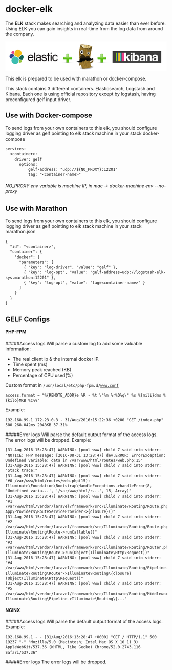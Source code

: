 # docker-elk

[Version]: https://github.com/softonic/docker-elk/releases

The **ELK** stack makes searching and analyzing data easier than ever before. Using ELK you can gain insights in real-time from the log data from around the company.

<img src="https://raw.githubusercontent.com/softonic/docker-elk/master/imgs/elk.png"
 alt="Elk logo" title="Elk" align="center"/>

This elk is prepared to be used with marathon or docker-compose.

This stack contains 3 different containers. Elasticsearch, Logstash and Kibana. Each one is using official repository except by logstash, having preconfigured gelf input driver.

## Use with Docker-compose

To send logs from your own containers to this elk, you should configure logging driver as gelf pointing to elk stack machine in your stack docker-compose

```
services:
  <container>:
    driver: gelf
      options:
          gelf-address: "udp://${NO_PROXY}:12201"
          tag: "<container-name>"
```

###### NO_PROXY env variable is machine IP, in mac -> docker-machine env --no-proxy 

## Use with Marathon

To send logs from your own containers to this elk, you should configure logging driver as gelf pointing to elk stack machine in your stack marathon.json

```
{
  "id": "<container>",
  "container": {
    "docker": {
      "parameters": [
        { "key": "log-driver", "value": "gelf" },
        { "key": "log-opt", "value": "gelf-address=udp://logstash-elk-sys.marathon:12201" },
        { "key": "log-opt", "value": "tag=<container-name>" }
      ]
    }
  }
}

```

## GELF Configs

#### PHP-FPM
#####Access logs
Will parse a custom log to add some valuable information:
 * The real client ip & the internal docker IP.
 * Time spent (ms)
 * Memory peak reached (KB)
 * Percentage of CPU used(%)

Custom format in <code>/usr/local/etc/php-fpm.d/www.conf</code>
 ```
access.format = "%{REMOTE_ADDR}e %R - %t \"%m %r%Q%q\" %s %{mili}dms %{kilo}MKB %C%%"
 ```
Example:
 ```
192.168.99.1 172.23.0.3 - 31/Aug/2016:15:22:36 +0200 "GET /index.php" 500 268.042ms 2048KB 37.31%
 ```
#####Error logs
Will parse the default output format of the access logs. The error logs will be dropped. Example:
```
[31-Aug-2016 15:28:47] WARNING: [pool www] child 7 said into stderr: "NOTICE: PHP message: [2016-08-31 13:28:47] dev.ERROR: ErrorException: Undefined variable: data in /var/www/html/routes/web.php:15"
[31-Aug-2016 15:28:47] WARNING: [pool www] child 7 said into stderr: "Stack trace:"
[31-Aug-2016 15:28:47] WARNING: [pool www] child 7 said into stderr: "#0 /var/www/html/routes/web.php(15): Illuminate\Foundation\Bootstrap\HandleExceptions->handleError(8, 'Undefined varia...', '/var/www/html/r...', 15, Array)"
[31-Aug-2016 15:28:47] WARNING: [pool www] child 7 said into stderr: "#1 /var/www/html/vendor/laravel/framework/src/Illuminate/Routing/Route.php(176): App\Providers\RouteServiceProvider->{closure}()"
[31-Aug-2016 15:28:47] WARNING: [pool www] child 7 said into stderr: "#2 /var/www/html/vendor/laravel/framework/src/Illuminate/Routing/Route.php(147): Illuminate\Routing\Route->runCallable()"
[31-Aug-2016 15:28:47] WARNING: [pool www] child 7 said into stderr: "#3 /var/www/html/vendor/laravel/framework/src/Illuminate/Routing/Router.php(642): Illuminate\Routing\Route->run(Object(Illuminate\Http\Request))"
[31-Aug-2016 15:28:47] WARNING: [pool www] child 7 said into stderr: "#4 /var/www/html/vendor/laravel/framework/src/Illuminate/Routing/Pipeline.php(53): Illuminate\Routing\Router->Illuminate\Routing\{closure}(Object(Illuminate\Http\Request))"
[31-Aug-2016 15:28:47] WARNING: [pool www] child 7 said into stderr: "#5 /var/www/html/vendor/laravel/framework/src/Illuminate/Routing/Middleware/SubstituteBindings.php(41): Illuminate\Routing\Pipeline->Illuminate\Routing\{..."
```


#### NGINX
#####Access logs
Will parse the default output format of the access logs. Example:
```
192.168.99.1 - - [31/Aug/2016:13:28:47 +0000] "GET / HTTP/1.1" 500 19237 "-" "Mozilla/5.0 (Macintosh; Intel Mac OS X 10_11_3) AppleWebKit/537.36 (KHTML, like Gecko) Chrome/52.0.2743.116 Safari/537.36"
```
#####Error logs
The error logs will be dropped.
